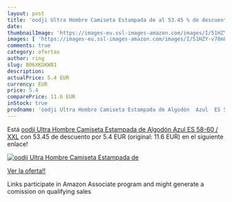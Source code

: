 ```yaml
---
layout: post
title: 'oodji Ultra Hombre Camiseta Estampada de al 53.45 % de descuento'
date: 
thumbnailImage: 'https://images-eu.ssl-images-amazon.com/images/I/51HZY-v78mL._SL200_.jpg'
images: [ 'https://images-eu.ssl-images-amazon.com/images/I/51HZY-v78mL._SL200_.jpg' ]
comments: true
category: ofertas
author: ring
slug: B06XKGKW81
description:
actualPrice: 5.4 EUR
currency: EUR
price: 5.4
comparePrice: 11.6 EUR
inStock: true
prodname: 'oodji Ultra Hombre Camiseta Estampada de Algodón  Azul  ES 58-60 / XXL'
---
```


Está [oodji Ultra Hombre Camiseta Estampada de Algodón  Azul  ES 58-60 / XXL](https://www.amazon.es/dp/B06XKGKW81/?tag=tolees-21) con 53.45 de descuento por 5.4 EUR (original: 11.6 EUR) en el siguiente enlace!

[![oodji Ultra Hombre Camiseta Estampada de](https://images-eu.ssl-images-amazon.com/images/I/51HZY-v78mL._SL200_.jpg)](https://www.amazon.es/dp/B06XKGKW81/?tag=tolees-21)

[Ver la oferta!!](https://www.amazon.es/dp/B06XKGKW81/?tag=tolees-21)

Links participate in Amazon Associate program and might generate a comission on qualifying sales


